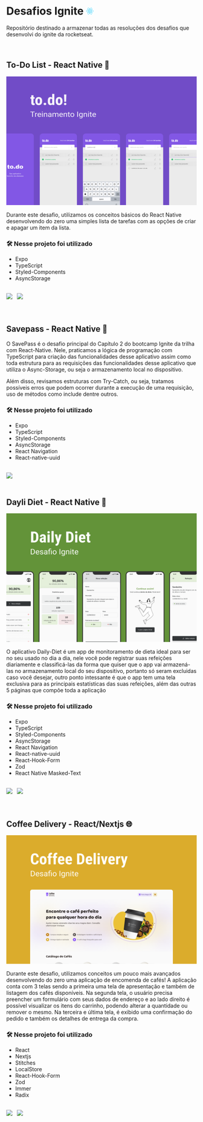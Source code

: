 # Desafios Ignite <img width="20" height="20" src="https://raw.githubusercontent.com/devicons/devicon/master/icons/react/react-original.svg" />

Repositório destinado a armazenar todas as resoluções dos desafios que desenvolvi do ignite da rocketseat.

<br />

## To-Do List - React Native 📱

<img src="./.github/todo1-rn.png" height="340" width="100%" >

Durante este desafio, utilizamos os conceitos básicos do React Native desenvolvendo do zero uma simples lista de tarefas com as opções de criar e apagar um item da lista.

### 🛠️ Nesse projeto foi utilizado

- Expo
- TypeScript
- Styled-Components
- AsyncStorage

<br />

<div style="display: flex; gap: 12px; align-items: center">
  <a href="https://github.com/marlisonmourao/ignite-repositories/tree/main/to-do-rn" target="_blank">
    <img src="https://user-images.githubusercontent.com/71772559/178192378-234b9c46-7e31-47fb-8ddf-245617d8b198.png" />
  </a>

  <a href="https://www.figma.com/file/0n0zDN7zbzhRbaEO74Xesx/ToDo-List/duplicate" target="_blank">
    <img src="https://user-images.githubusercontent.com/71772559/178192253-4fe4757c-de57-4878-a38c-a483c25670b1.png" />
  </a>    
</div>

</br>
</br>

## Savepass - React Native 📱

O SavePass é o desafio principal do Capítulo 2 do bootcamp Ignite da trilha com React-Native. Nele, praticamos a lógica de programação com TypeScript para criação das funcionalidades desse aplicativo assim como toda estrutura para as requisições das funcionalidades desse aplicativo que utiliza o Async-Storage, ou seja o armazenamento local no dispositivo.

Além disso, revisamos estruturas com Try-Catch, ou seja, tratamos possíveis erros que podem ocorrer durante a execução de uma requisição, uso de métodos como include dentre outros.

### 🛠️ Nesse projeto foi utilizado

- Expo
- TypeScript
- Styled-Components
- AsyncStorage
- React Navigation
- React-native-uuid

</br>

<div style="display: flex; gap: 12px; align-items: center">
  <a href="https://github.com/marlisonmourao/ignite-repositories/tree/main/savepass-rn" target="_blank">
    <img src="https://user-images.githubusercontent.com/71772559/178192378-234b9c46-7e31-47fb-8ddf-245617d8b198.png" />
  </a>
</div>

</br>

## Dayli Diet - React Native 📱

<img src="./.github/dayliDiet-rn.png" height="340" width="100%" >

O aplicativo Daily-Diet é um app de monitoramento de dieta ideal para ser no seu usado no dia a dia, nele você pode registrar suas refeições diariamente e classificá-las da forma que quiser que o app vai armazená-las no armazenamento local do seu dispositivo, portanto só seram excluidas caso você desejar, outro ponto intessante é que o app tem uma tela exclusiva para as principais estatísticas das suas refeições, além das outras 5 páginas que compõe toda a aplicação

### 🛠️ Nesse projeto foi utilizado

- Expo
- TypeScript
- Styled-Components
- AsyncStorage
- React Navigation
- React-native-uuid
- React-Hook-Form
- Zod
- React Native Masked-Text

</br>

<div style="display: flex; gap: 12px; align-items: center">
  <a href="https://github.com/marlisonmourao/ignite-repositories/tree/main/dayli-diet-rn" target="_blank">
    <img src="https://user-images.githubusercontent.com/71772559/178192378-234b9c46-7e31-47fb-8ddf-245617d8b198.png" />
  </a>

  <a href="https://www.figma.com/file/NCE61BtwAXPORjijjWSr8e/Daily-Diet-(Community)-(Copy)?type=design&mode=design&t=H8lSJ7GsCz0vm4jv-0" target="_blank">
    <img src="https://user-images.githubusercontent.com/71772559/178192253-4fe4757c-de57-4878-a38c-a483c25670b1.png" />
  </a>    
</div>

</br>
</br>

## Coffee Delivery - React/Nextjs 🌐

<img src="./.github/coffeeDelivery.png" height="340" width="100%" >

Durante este desafio, utilizamos conceitos um pouco mais avançados desenvolvendo do zero uma aplicação de encomenda de cafés! A aplicação conta com 3 telas sendo a primeira uma tela de apresentação e também de listagem dos cafés disponíveis. Na segunda tela, o usuário precisa preencher um formulário com seus dados de endereço e ao lado direito é possível visualizar os itens do carrinho, podendo alterar a quantidade ou remover o mesmo. Na terceira e última tela, é exibido uma confirmação do pedido e também os detalhes de entrega da compra.

### 🛠️ Nesse projeto foi utilizado

- React
- Nextjs
- Stitches
- LocalStore
- React-Hook-Form
- Zod
- Immer
- Radix

<br />

<div style="display: flex; gap: 12px; align-items: center">
  <a href="https://github.com/marlisonmourao/ignite-repositories/tree/main/coffee-delivery-web" target="_blank">
    <img src="https://user-images.githubusercontent.com/71772559/178192378-234b9c46-7e31-47fb-8ddf-245617d8b198.png" />
  </a>

  <a href="https://www.figma.com/file/9FN77tyUH9GxCLtCO8T3Pq/Coffee-Delivery-(Copy)?type=design&node-id=0-1&mode=design&t=Bgrq8OBbH7gJbBO6-0" target="_blank">
    <img src="https://user-images.githubusercontent.com/71772559/178192253-4fe4757c-de57-4878-a38c-a483c25670b1.png" />
  </a>    
</div>
